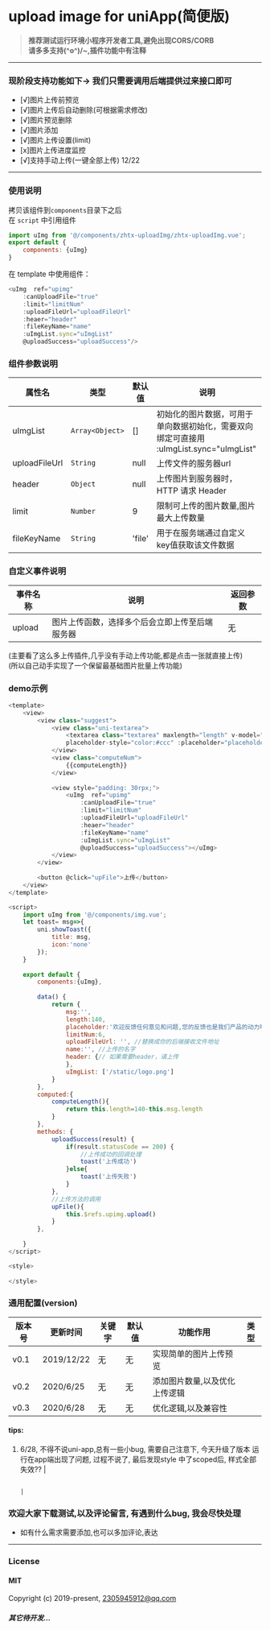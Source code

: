 # upload image for uniApp(简便版)



>**推荐测试运行环境小程序开发者工具,避免出现CORS/CORB**  
>**请多多支持\(^o^)/~,插件功能中有注释**  




---------------------




### 现阶段支持功能如下-> 我们只需要调用后端提供过来接口即可

- [√]图片上传前预览
- [√]图片上传后自动删除(可根据需求修改)
- [√]图片预览删除
- [√]图片添加
- [√]图片上传设置(limit)
- [x]图片上传进度监控
- [√]支持手动上传(一键全部上传) 12/22


---------------------

### 使用说明
拷贝该组件到`components`目录下之后  
在 `script` 中引用组件

``` javascript 
import uImg from '@/components/zhtx-uploadImg/zhtx-uploadImg.vue';
export default {
    components: {uImg}
}
```

在 template 中使用组件：  

``` javascript
<uImg  ref="upimg"
	:canUploadFile="true" 
	:limit="limitNum"
	:uploadFileUrl="uploadFileUrl" 
	:heaer="header" 
	:fileKeyName="name"
	:uImgList.sync="uImgList" 
	@uploadSuccess="uploadSuccess"/>

```


### 组件参数说明

属性名    | 类型             | 默认值   | 说明    |
--------- |--------         |--------- | --------|
uImgList  | `Array<Object>` | []       | 初始化的图片数据，可用于单向数据初始化，需要双向绑定可直接用 :uImgList.sync="uImgList" |
uploadFileUrl | `String`   | null      | 上传文件的服务器url |
header    | `Object`        | null      | 上传图片到服务器时，HTTP 请求 Header |
limit     | `Number`        | 9         | 限制可上传的图片数量,图片最大上传数量 |
fileKeyName| `String`       | 'file'    | 用于在服务端通过自定义key值获取该文件数据|




### 自定义事件说明
事件名称  | 说明| 返回参数 |
--------- | --------|--------- |
upload | 图片上传函数，选择多个后会立即上传至后端服务器| 无 |

(主要看了这么多上传插件,几乎没有手动上传功能,都是点击一张就直接上传)
<br>
(所以自己动手实现了一个保留最基础图片批量上传功能)


### demo示例

``` javascript
<template>
	<view>
		<view class="suggest">
			<view class="uni-textarea">
				<textarea class="textarea" maxlength="length" v-model="msg" 
				placeholder-style="color:#ccc" :placeholder="placeholder"/>
			</view>
			<view class="computeNum">
				{{computeLength}}
			</view> 
			
			<view style="padding: 30rpx;">
				<uImg  ref="upimg"
					:canUploadFile="true" 
					:limit="limitNum"
					:uploadFileUrl="uploadFileUrl" 
					:heaer="header" 
					:fileKeyName="name"
					:uImgList.sync="uImgList" 
					@uploadSuccess="uploadSuccess"></uImg>
			</view>
		</view>
		
		<button @click="upFile">上传</button> 
	</view>
</template>

<script>
	import uImg from '@/components/img.vue';
	let toast= msg=>{
		uni.showToast({
			title: msg,
			icon:'none'
		});
	}
	
	export default {
		components:{uImg},
		
		data() {
			return {
				msg:'',
				length:140,
				placeholder:'欢迎反馈任何意见和问题,您的反馈也是我们产品的动力哦',
				limitNum:6,
				uploadFileUrl: '', //替换成你的后端接收文件地址
				name:'', //上传的名字
				header: {// 如果需要header，请上传
				},
				uImgList: ['/static/logo.png']
			}
		},
		computed:{
			computeLength(){
				return this.length=140-this.msg.length
			}
		},
		methods: {
			uploadSuccess(result) {
				if(result.statusCode == 200) {
					//上传成功的回调处理
					toast('上传成功')
				}else{
					toast('上传失败')
				}
			},
			//上传方法的调用
			upFile(){
				this.$refs.upimg.upload()
			}
		},
	
	}
</script>

<style>
	
</style>


```

### 通用配置(version)

|版本号	|更新时间	|关键字			|默认值					|功能作用																			|类型			|
|--		|--			|--				|--						|--																					|--				|
|v0.1	|2019/12/22 |无			    |无				        |实现简单的图片上传预览	
|v0.2	|2020/6/25  |无			    |无				        |添加图片数量,以及优化上传逻辑
|v0.3	|2020/6/28  |无			    |无				        |优化逻辑,以及兼容性




#### tips:
1. 6/28, 不得不说uni-app,总有一些小bug, 需要自己注意下, 今天升级了版本
运行在app端出现了问题, 过程不说了, 最后发现style 中了scoped后, 样式全部失效??
																																	|
	
																													|
### 欢迎大家下载测试,以及评论留言, 有遇到什么bug, 我会尽快处理

+ 如有什么需求需要添加,也可以多加评论,表达


-----------------------------------




### License
#### MIT  
Copyright (c) 2019-present, 2305945912@qq.com

##### *其它待开发...*
